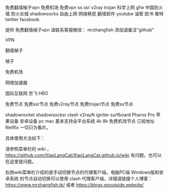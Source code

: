 免费翻墙梯子vpn 免费机场 免费vpn ss ssr v2ray trojan 科学上网 gfw 中国防火墙 防火长城 shadowsocks 自由上网 网络移民 翻墙软件 youtube 油管 脸书 推特 twitter facebook 

提供 免费翻墙梯子vpn 请联系客服微信： mrzhangfish 添加请备注"github"

VPN

翻墙梯子

梯子

免费机场

网络加速器

国际互联网  奈飞 HBO 

免费节点 免费ssr节点 免费v2ray节点 免费trojan节点 免费ss节点

shadowrocket shadowsocksr clash v2rayN igniter surfboard Pharos Pro 苹果设备 安卓设备 pc mac 基本支持全平台系统 4k 8k 免费机场节点 订阅地址 Netflix 一切只为看片。

具体使用方法如下：

请参照菜单栏的 wiki ， https://github.com/XiaoLangCat/XiaoLangCat.github.io/wiki 有问题，也可以在这里提问题。

右侧wiki菜单栏介绍的是手动切换节点的代理客户端，电脑PC端 Windows版和安卓系统 的节点自动切换可以使用 clash 代理客户端，详细请链接个人博客：https://www.mrzhangfish.tk/ 或者 https://blogs.gooutside.website/